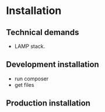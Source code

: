 # Installation

## Technical demands 
- LAMP stack.


## Development installation
 - run composer
 - get files


## Production installation
